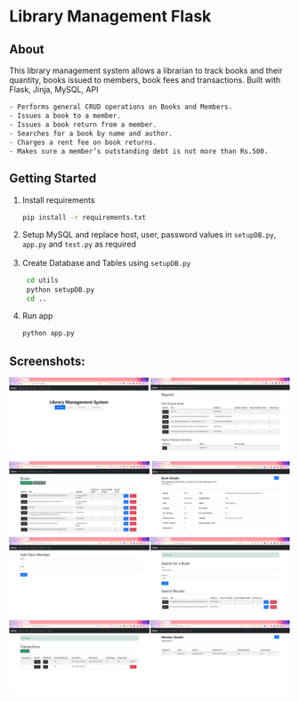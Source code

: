 # **Library Management Flask**

## **About**
This library management system allows a librarian to track books and their quantity, books issued to members, book fees and transactions.
Built with Flask, Jinja, MySQL, API

    - Performs general CRUD operations on Books and Members.
    - Issues a book to a member.
    - Issues a book return from a member.
    - Searches for a book by name and author.
    - Charges a rent fee on book returns.
    - Makes sure a member’s outstanding debt is not more than Rs.500.



## **Getting Started**

1. Install requirements
   ```sh
   pip install -r requirements.txt
   ```
2. Setup MySQL and replace host, user, password values in `setupDB.py`, `app.py` and `test.py` as required </br></br>
3. Create Database and Tables using `setupDB.py`
   ```sh
    cd utils
    python setupDB.py
    cd ..
   ```
4. Run app
   ```sh
   python app.py
   ```

## **Screenshots:**
![Img](./Library.png)
![Img](https://github.com/polaiee/Flask-Library/blob/main/Library%202.png)

